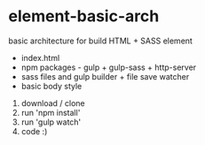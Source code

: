 # element-basic-arch
basic architecture for build HTML + SASS element

- index.html
- npm packages - gulp + gulp-sass + http-server
- sass files and gulp builder + file save watcher
- basic body style

1. download / clone
2. run 'npm install'
3. run 'gulp watch'
4. code :)
